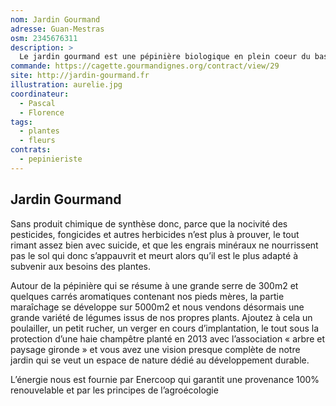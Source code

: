 ```yaml
---
nom: Jardin Gourmand
adresse: Guan-Mestras
osm: 2345676311
description: >
  Le jardin gourmand est une pépinière biologique en plein coeur du bassin d’Arcachon, à Gujan-Mestras, dans laquelle vous trouverez un large choix de plants aromatiques, fraisiers et petits fruits, plants potagers (seulement des variétés anciennes donc ressemables à l’opposé des hybrides), des arbres fruitiers et autres fleurs alliées du jardinier.
commande: https://cagette.gourmandignes.org/contract/view/29
site: http://jardin-gourmand.fr
illustration: aurelie.jpg
coordinateur: 
  - Pascal
  - Florence
tags:
  - plantes
  - fleurs
contrats: 
  - pepinieriste
---
```


## Jardin Gourmand

Sans produit chimique de synthèse donc, parce que la nocivité des pesticides, fongicides et autres herbicides n’est plus à prouver, le tout rimant assez bien avec suicide, et que les engrais minéraux ne nourrissent pas le sol qui donc s’appauvrit et meurt alors qu’il est le plus adapté à subvenir aux besoins des plantes. 

Autour de la pépinière qui se résume à une grande serre de 300m2 et quelques carrés aromatiques contenant nos pieds mères, la partie maraîchage se développe sur 5000m2 et nous vendons désormais une grande variété de légumes issus de nos propres plants. Ajoutez à cela un poulailler, un petit rucher, un verger en cours d’implantation, le tout sous la protection d’une haie champêtre planté en 2013 avec l’association « arbre et paysage gironde » et vous avez une vision presque complète de notre jardin qui se veut un espace de nature dédié au développement durable.  

L’énergie nous est fournie par Enercoop qui garantit une provenance 100% renouvelable et par les principes de l’agroécologie